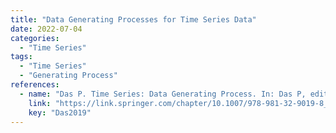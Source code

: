 ```yaml
---
title: "Data Generating Processes for Time Series Data"
date: 2022-07-04
categories:
  - "Time Series"
tags:
  - "Time Series"
  - "Generating Process"
references:
  - name: "Das P. Time Series: Data Generating Process. In: Das P, editor. Econometrics in Theory and Practice: Analysis of Cross Section, Time Series and Panel Data with Stata 151. Singapore: Springer Singapore; 2019. pp. 247–259. doi:10.1007/978-981-32-9019-8_9"
    link: "https://link.springer.com/chapter/10.1007/978-981-32-9019-8_9"
    key: "Das2019"
---
```



